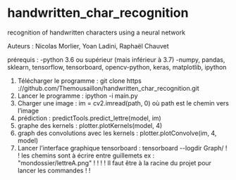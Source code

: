 # handwritten_char_recognition
recognition of handwritten characters using a neural network

Auteurs : Nicolas Morlier, Yoan Ladini, Raphaël Chauvet

prérequis :
-python 3.6 ou supérieur (mais inférieur à 3.7)
-numpy, pandas, sklearn, tensorflow, tensorboard, opencv-python, keras, matplotlib, ipython
1) Télécharger le programme :
git clone https ://github.com/Themousaillon/handwritten_char_recognition.git
2) Lancer le programme : ipython -i main.py
3) Charger une image : im = cv2.imread(path, 0) où path est le chemin vers l’image
4) prédiction : predictTools.predict_lettre(model, im)
5) graphe des kernels : plotter.plotKernels(model, 4)
6) graph des convolutions avec les kernels : plotter.plotConvolve(im, 4, model)
7) Lancer l’interface graphique tensorboard : tensorboard --logdir Graph/
! ! les chemins sont à écrire entre guillemets ex : "mondossier/lettreA.png" ! !
! ! Il faut être à la racine du projet pour lancer les commandes ! !
